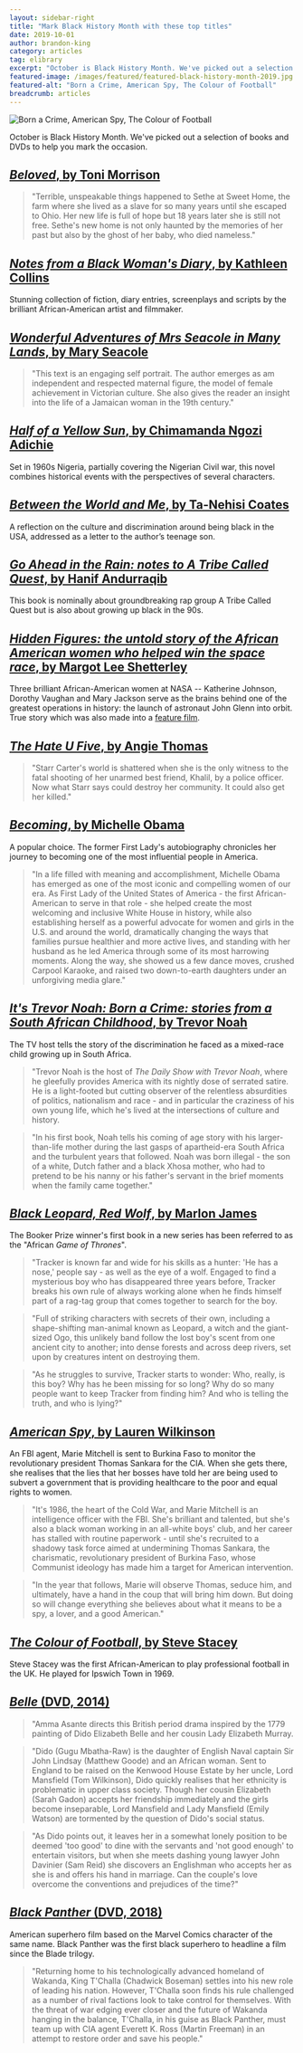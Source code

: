```yaml
---
layout: sidebar-right
title: "Mark Black History Month with these top titles"
date: 2019-10-01
author: brandon-king
category: articles
tag: elibrary
excerpt: "October is Black History Month. We've picked out a selection of books and DVDs to help you mark the occasion."
featured-image: /images/featured/featured-black-history-month-2019.jpg
featured-alt: "Born a Crime, American Spy, The Colour of Football"
breadcrumb: articles
---
```


![Born a Crime, American Spy, The Colour of Football](/images/featured/featured-black-history-month-2019.jpg)

October is Black History Month. We've picked out a selection of books and DVDs to help you mark the occasion.

## [<cite>Beloved</cite>, by Toni Morrison](https://suffolk.spydus.co.uk/cgi-bin/spydus.exe/ENQ/OPAC/BIBENQ?BRN=243909)

> "Terrible, unspeakable things happened to Sethe at Sweet Home, the farm where she lived as a slave for so many years until she escaped to Ohio. Her new life is full of hope but 18 years later she is still not free. Sethe's new home is not only haunted by the memories of her past but also by the ghost of her baby, who died nameless."

## [<cite>Notes from a Black Woman's Diary</cite>, by Kathleen Collins](https://suffolk.spydus.co.uk/cgi-bin/spydus.exe/ENQ/OPAC/BIBENQ?BRN=2670449)

Stunning collection of fiction, diary entries, screenplays and scripts by the brilliant African-American artist and filmmaker.

## [<cite>Wonderful Adventures of Mrs Seacole in Many Lands</cite>, by Mary Seacole](https://suffolk.spydus.co.uk/cgi-bin/spydus.exe/ENQ/OPAC/BIBENQ?BRN=1741495)

> "This text is an engaging self portrait. The author emerges as am independent and respected maternal figure, the model of female achievement in Victorian culture. She also gives the reader an insight into the life of a Jamaican woman in the 19th century."

## [<cite>Half of a Yellow Sun</cite>, by Chimamanda Ngozi Adichie](https://suffolk.spydus.co.uk/cgi-bin/spydus.exe/ENQ/OPAC/BIBENQ?BRN=1388664)

Set in 1960s Nigeria, partially covering the Nigerian Civil war, this novel combines historical events with the perspectives of several characters.

## [<cite>Between the World and Me</cite>, by Ta-Nehisi Coates](https://suffolk.spydus.co.uk/cgi-bin/spydus.exe/ENQ/OPAC/BIBENQ?BRN=1856518)

A reflection on the culture and discrimination around being black in the USA, addressed as a letter to the author’s teenage son.

## [<cite>Go Ahead in the Rain: notes to A Tribe Called Quest</cite>, by Hanif Andurraqib](https://suffolk.spydus.co.uk/cgi-bin/spydus.exe/ENQ/OPAC/BIBENQ?BRN=2610454)

This book is nominally about groundbreaking rap group A Tribe Called Quest but is also about growing up black in the 90s.

## [<cite>Hidden Figures: the untold story of the African American women who helped win the space race</cite>, by Margot Lee Shetterley](https://suffolk.spydus.co.uk/cgi-bin/spydus.exe/ENQ/OPAC/BIBENQ?BRN=2094692)

Three brilliant African-American women at NASA -- Katherine Johnson, Dorothy Vaughan and Mary Jackson serve as the brains behind one of the greatest operations in history: the launch of astronaut John Glenn into orbit. True story which was also made into a [feature film](https://suffolk.spydus.co.uk/cgi-bin/spydus.exe/ENQ/OPAC/BIBENQ?BRN=2157664).

## [<cite>The Hate U Five</cite>, by Angie Thomas](https://suffolk.spydus.co.uk/cgi-bin/spydus.exe/ENQ/OPAC/BIBENQ?BRN=2450612)

> "Starr Carter's world is shattered when she is the only witness to the fatal shooting of her unarmed best friend, Khalil, by a police officer. Now what Starr says could destroy her community. It could also get her killed."

## [<cite>Becoming</cite>, by Michelle Obama](https://suffolk.spydus.co.uk/cgi-bin/spydus.exe/ENQ/OPAC/BIBENQ?BRN=2456180)

A popular choice. The former First Lady's autobiography chronicles her journey to becoming one of the most influential people in America.

> "In a life filled with meaning and accomplishment, Michelle Obama has emerged as one of the most iconic and compelling women of our era. As First Lady of the United States of America - the first African-American to serve in that role - she helped create the most welcoming and inclusive White House in history, while also establishing herself as a powerful advocate for women and girls in the U.S. and around the world, dramatically changing the ways that families pursue healthier and more active lives, and standing with her husband as he led America through some of its most harrowing moments. Along the way, she showed us a few dance moves, crushed Carpool Karaoke, and raised two down-to-earth daughters under an unforgiving media glare."

## [<cite>It's Trevor Noah: Born a Crime: stories from a South African Childhood</cite>, by Trevor Noah](https://suffolk.spydus.co.uk/cgi-bin/spydus.exe/ENQ/OPAC/BIBENQ?BRN=2055647)

The TV host tells the story of the discrimination he faced as a mixed-race child growing up in South Africa.

> "Trevor Noah is the host of <cite>The Daily Show with Trevor Noah</cite>, where he gleefully provides America with its nightly dose of serrated satire. He is a light-footed but cutting observer of the relentless absurdities of politics, nationalism and race - and in particular the craziness of his own young life, which he's lived at the intersections of culture and history.

> "In his first book, Noah tells his coming of age story with his larger-than-life mother during the last gasps of apartheid-era South Africa and the turbulent years that followed. Noah was born illegal - the son of a white, Dutch father and a black Xhosa mother, who had to pretend to be his nanny or his father's servant in the brief moments when the family came together."

## [<cite>Black Leopard, Red Wolf</cite>, by Marlon James](https://suffolk.spydus.co.uk/cgi-bin/spydus.exe/ENQ/OPAC/BIBENQ?BRN=2504383)

The Booker Prize winner's first book in a new series has been referred to as the "African <cite>Game of Thrones</cite>".

> "Tracker is known far and wide for his skills as a hunter: 'He has a nose,' people say - as well as the eye of a wolf. Engaged to find a mysterious boy who has disappeared three years before, Tracker breaks his own rule of always working alone when he finds himself part of a rag-tag group that comes together to search for the boy.

> "Full of striking characters with secrets of their own, including a shape-shifting man-animal known as Leopard, a witch and the giant-sized Ogo, this unlikely band follow the lost boy's scent from one ancient city to another; into dense forests and across deep rivers, set upon by creatures intent on destroying them.

> "As he struggles to survive, Tracker starts to wonder: Who, really, is this boy? Why has he been missing for so long? Why do so many people want to keep Tracker from finding him? And who is telling the truth, and who is lying?"

## [<cite>American Spy</cite>, by Lauren Wilkinson](https://suffolk.spydus.co.uk/cgi-bin/spydus.exe/ENQ/OPAC/BIBENQ?BRN=2574680)

An FBI agent, Marie Mitchell is sent to Burkina Faso to monitor the revolutionary president Thomas Sankara for the CIA. When she gets there, she realises that the lies that her bosses have told her are being used to subvert a government that is providing healthcare to the poor and equal rights to women.

> "It's 1986, the heart of the Cold War, and Marie Mitchell is an intelligence officer with the FBI. She's brilliant and talented, but she's also a black woman working in an all-white boys' club, and her career has stalled with routine paperwork - until she's recruited to a shadowy task force aimed at undermining Thomas Sankara, the charismatic, revolutionary president of Burkina Faso, whose Communist ideology has made him a target for American intervention.

> "In the year that follows, Marie will observe Thomas, seduce him, and ultimately, have a hand in the coup that will bring him down. But doing so will change everything she believes about what it means to be a spy, a lover, and a good American."

## [<cite>The Colour of Football</cite>, by Steve Stacey](https://suffolk.spydus.co.uk/cgi-bin/spydus.exe/ENQ/OPAC/BIBENQ?BRN=2674711)

Steve Stacey was the first African-American to play professional football in the UK. He played for Ipswich Town in 1969.

## [<cite>Belle</cite> (DVD, 2014)](https://suffolk.spydus.co.uk/cgi-bin/spydus.exe/ENQ/OPAC/BIBENQ?BRN=1677421)

> "Amma Asante directs this British period drama inspired by the 1779 painting of Dido Elizabeth Belle and her cousin Lady Elizabeth Murray.

> "Dido (Gugu Mbatha-Raw) is the daughter of English Naval captain Sir John Lindsay (Matthew Goode) and an African woman. Sent to England to be raised on the Kenwood House Estate by her uncle, Lord Mansfield (Tom Wilkinson), Dido quickly realises that her ethnicity is problematic in upper class society. Though her cousin Elizabeth (Sarah Gadon) accepts her friendship immediately and the girls become inseparable, Lord Mansfield and Lady Mansfield (Emily Watson) are tormented by the question of Dido's social status.

> "As Dido points out, it leaves her in a somewhat lonely position to be deemed 'too good' to dine with the servants and 'not good enough' to entertain visitors, but when she meets dashing young lawyer John Davinier (Sam Reid) she discovers an Englishman who accepts her as she is and offers his hand in marriage. Can the couple's love overcome the conventions and prejudices of the time?"

## [<cite>Black Panther</cite> (DVD, 2018)](https://suffolk.spydus.co.uk/cgi-bin/spydus.exe/ENQ/OPAC/BIBENQ?BRN=2425613)

American superhero film based on the Marvel Comics character of the same name. Black Panther was the first black superhero to headline a film since the Blade trilogy.

> "Returning home to his technologically advanced homeland of Wakanda, King T'Challa (Chadwick Boseman) settles into his new role of leading his nation. However, T'Challa soon finds his rule challenged as a number of rival factions look to take control for themselves. With the threat of war edging ever closer and the future of Wakanda hanging in the balance, T'Challa, in his guise as Black Panther, must team up with CIA agent Everett K. Ross (Martin Freeman) in an attempt to restore order and save his people."
